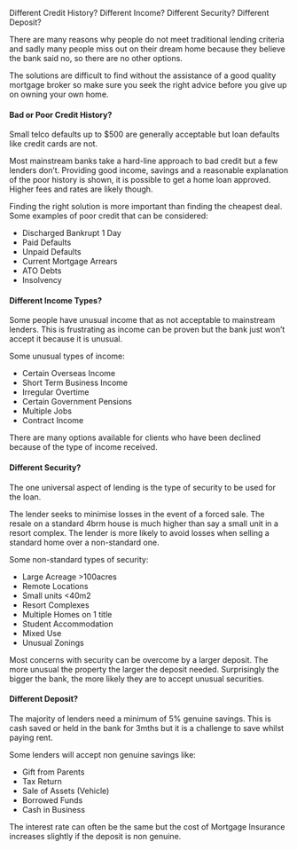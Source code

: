 Different Credit History?
Different Income?
Different Security?
Different Deposit?


There are many reasons why people do not meet traditional lending criteria and sadly many people miss out on their dream home because they believe the bank said no, so there are no other options.

The solutions are difficult to find without the assistance of a good quality mortgage broker so make sure you seek the right advice before you give up on owning your own home.

<h4 id="different">Bad or Poor Credit History?</h4>
Small telco defaults up to $500 are generally acceptable but loan defaults like credit cards are not.

Most mainstream banks take a hard-line approach to bad credit but a few lenders don’t.  Providing good income, savings and a reasonable explanation of the poor history is shown, it is possible to get a home loan approved.  Higher fees and rates are likely though.

Finding the right solution is more important than finding the cheapest deal. Some examples of poor credit that can be considered:
* Discharged Bankrupt 1 Day
* Paid Defaults
* Unpaid Defaults
* Current Mortgage Arrears
* ATO Debts
* Insolvency

<h4 id="types">Different Income Types?</h4>
Some people have unusual income that as not acceptable to mainstream lenders.  This is frustrating as income can be proven but the bank just won’t accept it because it is unusual.

Some unusual types of income:

* Certain Overseas Income
* Short Term Business Income
* Irregular Overtime
* Certain Government Pensions
* Multiple Jobs
* Contract Income

There are many options available for clients who have been declined because of the type of income received.

<h4 id="security">Different Security?</h4>
The one universal aspect of lending is the type of security to be used for the loan.

The lender seeks to minimise losses in the event of a forced sale.  The resale on a standard 4brm house is much higher than say a small unit in a resort complex. The lender is more likely to avoid losses when selling a standard home over a non-standard one.

Some non-standard types of security:

* Large Acreage >100acres
* Remote Locations
* Small units <40m<span class="superscript">2</span>
* Resort Complexes
* Multiple Homes on 1 title
* Student Accommodation
* Mixed Use
* Unusual Zonings

Most concerns with security can be overcome by a larger deposit.  The more unusual the property the larger the deposit needed. Surprisingly the bigger the bank, the more likely they are to accept unusual securities.

<h4 id="deposit">Different Deposit?</h4>
The majority of lenders need a minimum of 5% genuine savings.  This is cash saved or held in the bank for 3mths but it is a challenge to save whilst paying rent.

Some lenders will accept non genuine savings like:
* Gift from Parents
* Tax Return
* Sale of Assets (Vehicle)
* Borrowed Funds
* Cash in Business

The interest rate can often be the same but the cost of Mortgage Insurance increases slightly if the deposit is non genuine.
